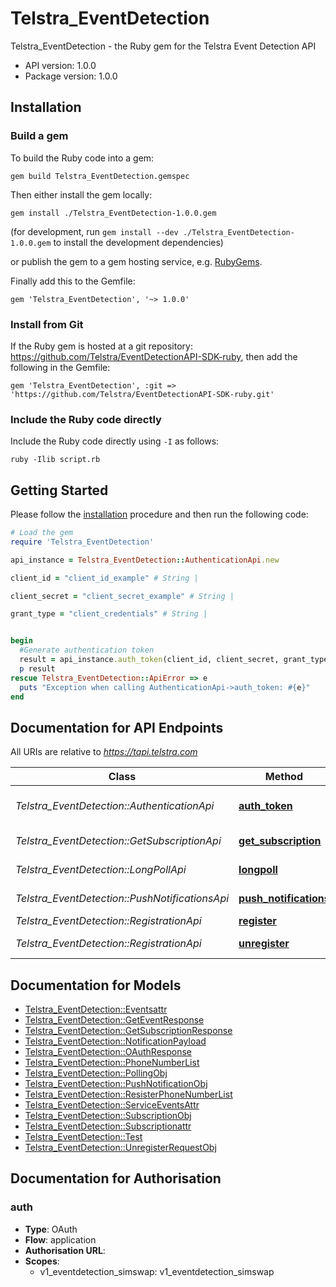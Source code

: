# Telstra_EventDetection

Telstra_EventDetection - the Ruby gem for the Telstra Event Detection API



- API version: 1.0.0
- Package version: 1.0.0

## Installation

### Build a gem

To build the Ruby code into a gem:

```shell
gem build Telstra_EventDetection.gemspec
```

Then either install the gem locally:

```shell
gem install ./Telstra_EventDetection-1.0.0.gem
```
(for development, run `gem install --dev ./Telstra_EventDetection-1.0.0.gem` to install the development dependencies)

or publish the gem to a gem hosting service, e.g. [RubyGems](https://rubygems.org/).

Finally add this to the Gemfile:

    gem 'Telstra_EventDetection', '~> 1.0.0'

### Install from Git

If the Ruby gem is hosted at a git repository: https://github.com/Telstra/EventDetectionAPI-SDK-ruby, then add the following in the Gemfile:

    gem 'Telstra_EventDetection', :git => 'https://github.com/Telstra/EventDetectionAPI-SDK-ruby.git'

### Include the Ruby code directly

Include the Ruby code directly using `-I` as follows:

```shell
ruby -Ilib script.rb
```

## Getting Started

Please follow the [installation](#installation) procedure and then run the following code:
```ruby
# Load the gem
require 'Telstra_EventDetection'

api_instance = Telstra_EventDetection::AuthenticationApi.new

client_id = "client_id_example" # String | 

client_secret = "client_secret_example" # String | 

grant_type = "client_credentials" # String | 


begin
  #Generate authentication token
  result = api_instance.auth_token(client_id, client_secret, grant_type)
  p result
rescue Telstra_EventDetection::ApiError => e
  puts "Exception when calling AuthenticationApi->auth_token: #{e}"
end

```

## Documentation for API Endpoints

All URIs are relative to *https://tapi.telstra.com*

Class | Method | HTTP request | Description
------------ | ------------- | ------------- | -------------
*Telstra_EventDetection::AuthenticationApi* | [**auth_token**](docs/AuthenticationApi.md#auth_token) | **POST** /v2/oauth/token | Generate authentication token
*Telstra_EventDetection::GetSubscriptionApi* | [**get_subscription**](docs/GetSubscriptionApi.md#get_subscription) | **POST** /v1/eventdetection/events/subscriptions | Get Event Subscriptions
*Telstra_EventDetection::LongPollApi* | [**longpoll**](docs/LongPollApi.md#longpoll) | **POST** /v1/eventdetection/events/{eventType} | Poll events
*Telstra_EventDetection::PushNotificationsApi* | [**push_notifications**](docs/PushNotificationsApi.md#push_notifications) | **POST** /v1/eventdetection/events/notifications | Push event notifications
*Telstra_EventDetection::RegistrationApi* | [**register**](docs/RegistrationApi.md#register) | **POST** /v1/eventdetection/events | Register
*Telstra_EventDetection::RegistrationApi* | [**unregister**](docs/RegistrationApi.md#unregister) | **DELETE** /v1/eventdetection/events/{eventType} | Unregister


## Documentation for Models

 - [Telstra_EventDetection::Eventsattr](docs/Eventsattr.md)
 - [Telstra_EventDetection::GetEventResponse](docs/GetEventResponse.md)
 - [Telstra_EventDetection::GetSubscriptionResponse](docs/GetSubscriptionResponse.md)
 - [Telstra_EventDetection::NotificationPayload](docs/NotificationPayload.md)
 - [Telstra_EventDetection::OAuthResponse](docs/OAuthResponse.md)
 - [Telstra_EventDetection::PhoneNumberList](docs/PhoneNumberList.md)
 - [Telstra_EventDetection::PollingObj](docs/PollingObj.md)
 - [Telstra_EventDetection::PushNotificationObj](docs/PushNotificationObj.md)
 - [Telstra_EventDetection::ResisterPhoneNumberList](docs/ResisterPhoneNumberList.md)
 - [Telstra_EventDetection::ServiceEventsAttr](docs/ServiceEventsAttr.md)
 - [Telstra_EventDetection::SubscriptionObj](docs/SubscriptionObj.md)
 - [Telstra_EventDetection::Subscriptionattr](docs/Subscriptionattr.md)
 - [Telstra_EventDetection::Test](docs/Test.md)
 - [Telstra_EventDetection::UnregisterRequestObj](docs/UnregisterRequestObj.md)


## Documentation for Authorisation


### auth

- **Type**: OAuth
- **Flow**: application
- **Authorisation URL**: 
- **Scopes**: 
  - v1_eventdetection_simswap: v1_eventdetection_simswap

